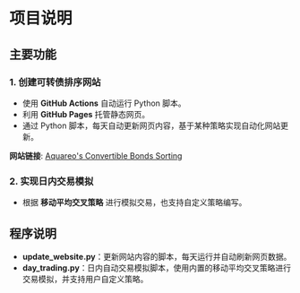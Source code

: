 # 项目说明

## 主要功能

### 1. 创建可转债排序网站
- 使用 **GitHub Actions** 自动运行 Python 脚本。
- 利用 **GitHub Pages** 托管静态网页。
- 通过 Python 脚本，每天自动更新网页内容，基于某种策略实现自动化网站更新。

**网站链接**: [Aquareo's Convertible Bonds Sorting](https://aquareo.github.io/)

### 2. 实现日内交易模拟
- 根据 **移动平均交叉策略** 进行模拟交易，也支持自定义策略编写。

## 程序说明

- **update_website.py**：更新网站内容的脚本，每天运行并自动刷新网页数据。
- **day_trading.py**：日内自动交易模拟脚本，使用内置的移动平均交叉策略进行交易模拟，并支持用户自定义策略。

